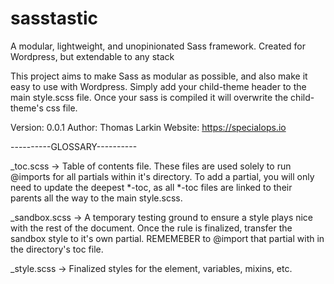 # sasstastic
A modular, lightweight, and unopinionated Sass framework. Created for Wordpress, but extendable to any stack

This project aims to make Sass as modular as possible, and also make it easy to use with Wordpress. Simply add your child-theme header to the main style.scss file. Once your sass is compiled it will overwrite the child-theme's css file. 

Version: 0.0.1
Author: Thomas Larkin
Website:  https://specialops.io






----------GLOSSARY----------

_toc.scss -> Table of contents file. These files are used solely to run @imports for all partials within it's directory. To add a partial, you will only need to update the deepest *-toc, as all *-toc files are linked to their parents all the way to the main style.scss. 

_sandbox.scss -> A temporary testing ground to ensure a style plays nice with the rest of the document. Once the rule is finalized, transfer the sandbox style to it's own partial. REMEMEBER to @import that partial with in the directory's toc file.

_style.scss -> Finalized styles for the element, variables, mixins, etc. 

